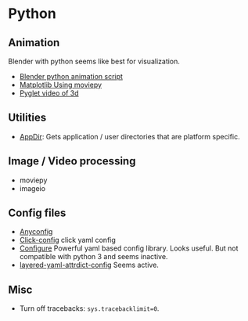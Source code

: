 # Python

## Animation

Blender with python seems like best for visualization.
- [Blender python animation script](http://blenderscripting.blogspot.com/2012/09/python-driven-animaion.html)
- [Matplotlib Using moviepy](http://zulko.github.io/blog/2014/11/29/data-animations-with-python-and-moviepy/)
- [Pyglet video of 3d](https://www.youtube.com/watch?v=LhZypHWNyVY)


## Utilities

- [AppDir](https://github.com/ActiveState/appdirs): Gets application / user
directories that are platform specific.


## Image / Video processing
- moviepy
- imageio

## Config files
- [Anyconfig](https://pypi.python.org/pypi/anyconfig/0.0.6)
- [Click-config](https://github.com/EverythingMe/click-config) click yaml config
- [Configure](http://configure.readthedocs.org/en/latest/) Powerful yaml based
config library. Looks useful. But not compatible with python 3 and seems inactive.
- [layered-yaml-attrdict-config](https://pypi.python.org/pypi/layered-yaml-attrdict-config/) Seems active.


## Misc

- Turn off tracebacks: `sys.tracebacklimit=0`.
